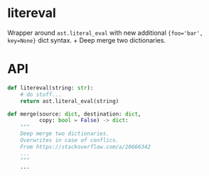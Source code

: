# litereval

Wrapper around `ast.literal_eval` with new additional `{foo='bar', key=None}` dict syntax. + Deep merge two dictionaries.


# API

```py
def litereval(string: str):
    # do stuff...
    return ast.literal_eval(string)
```

```py
def merge(source: dict, destination: dict,
          copy: bool = False) -> dict:
    """
    Deep merge two dictionaries.
    Overwrites in case of conflics.
    From https://stackoverflow.com/a/20666342
    ...
    """
    ...
    
```
